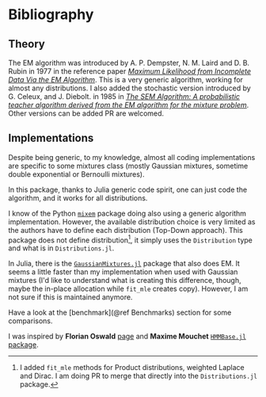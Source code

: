
# Bibliography

## Theory

The EM algorithm was introduced by A. P. Dempster, N. M. Laird and D. B. Rubin in 1977 in the reference paper [*Maximum Likelihood from Incomplete Data Via the EM Algorithm*](https://rss.onlinelibrary.wiley.com/doi/abs/10.1111/j.2517-6161.1977.tb01600.x). This is a very generic algorithm, working for almost any distributions.
I also added the stochastic version introduced by G. Celeux, and J. Diebolt. in 1985 in [*The SEM Algorithm: A probabilistic teacher algorithm derived from the EM algorithm for the mixture problem*](https://cir.nii.ac.jp/crid/1574231874553755008).
Other versions can be added PR are welcomed.

## Implementations

Despite being generic, to my knowledge, almost all coding implementations are specific to some mixtures class (mostly Gaussian mixtures, sometime double exponential or Bernoulli mixtures).

In this package, thanks to Julia generic code spirit, one can just code the algorithm, and it works for all distributions.

I know of the Python [`mixem`](https://github.com/sseemayer/mixem) package doing also using a generic algorithm implementation. However, the available distribution choice is very limited as the authors have to define each distribution (Top-Down approach).
This package does not define distribution[^1], it simply uses the `Distribution` type and what is in `Distributions.jl`.

In Julia, there is the [`GaussianMixtures.jl`](https://github.com/davidavdav/GaussianMixtures.jl) package that also does EM. It seems a little faster than my implementation when used with Gaussian mixtures (I'd like to understand what is creating this difference, though, maybe the in-place allocation while `fit_mle` creates copy).
However, I am not sure if this is maintained anymore.

Have a look at the [benchmark](@ref Benchmarks) section for some comparisons.

I was inspired by **Florian Oswald** [page](https://floswald.github.io/post/em-benchmarks/) and **Maxime Mouchet** [`HMMBase.jl` package](https://github.com/maxmouchet/HMMBase.jl).

[^1]: I added `fit_mle` methods for Product distributions, weighted Laplace and Dirac. I am doing PR to merge that directly into the `Distributions.jl` package.
